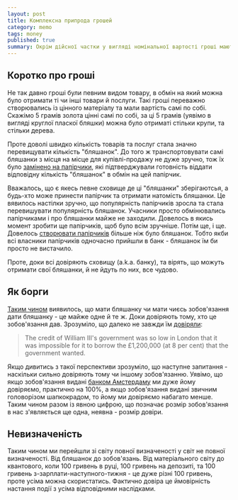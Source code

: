 ```yaml
---
layout: post
title: Комплексна припрода грошей
category: memo
tags: money 
published: true
summary: Окрім дійсної частки у вигляді номінальної вартості гроші мають ще й уявну - довіру
---
```


## Коротко про гроші

Не так давно гроші були певним видом товару, в обмін на який можна було отримати ті чи інші товари й послуги. Такі гроші переважно створювались із цінного матеріалу та мали вартість самі по собі. Скажімо 5 грамів золота цінні самі по собі, за ці 5 грамів (уявімо в вигляді круглої пласкої бляшки) можна було отриматі стільки крупи, та стільки дерева. 

Проте доволі швидко кількість товарів та послуг стала значно перевищувати кількість "бляшанок". До того ж транспортовувати самі бляшанки з місця на місце для купівлі-продажу не дуже зручно, тож їх було [замінено на папірчики](http://en.wikipedia.org/wiki/History_of_money#Banknotes), які підтверджували готовність віддати відповідну кількість "бляшанок" в обмін на цей папірчик.

Вважалось, що є якесь певне сховище де ці "бляшанки" зберігаютсья, а будь-хто може принести папірчик та отримати натомість бляшанки. Це вявилось настілки зручно, що популярність папірчиків зросла та стала перевишувати популярність бляшанок. Учасники просто обмінювались папірчиками і про бляшанки майже не заходили. Довелось в якись момент зробити ще папірчиків, щоб було всім зручніше. Потім ще, і ще. Довелось [створювати папірчиків](http://en.wikipedia.org/wiki/Fractional-reserve_banking#History) більше ніж було бляшанок. Тобто якби всі власники папірчиків одночасно прийшли в банк - бляшанок їм би просто не вистачило. 

Проте, доки всі довіряють сховищу (a.k.a. банку), та вірять, що можуть отримати свої бляшанки, й не йдуть по них, все чудово. 

## Як борги

[Таким чином](http://en.wikipedia.org/wiki/History_of_banking#Debt_as_a_new_kind_of_money) виявилось, що мати бляшанку чи мати чиєсь зобов'язання дати бляшанку - це майже одне й те ж. Доки довіряють тому, хто це зобов'язання дав. Зрозуміло, що далеко не завжди їм [довіряли](http://en.wikipedia.org/wiki/Central_bank#History):

> The credit of William III's government was so low in London that it was impossible for it to borrow the £1,200,000 (at 8 per cent) that the government wanted.

Якщо дивитись з такої перспективи зрозуміло, що наступне запитання - наскільки сильно довіряють тому чи іншому зобов'язанню. Уявімо, що якщо зобов'язання видані [банком Амстердаму](http://en.wikipedia.org/wiki/Bank_of_Amsterdam) ми дуже йому довіряємо, практично на 100%, а якщо зобов'язання видані звичним головорізом шапкокрадом, то йому ми довіряємо набагато менше. Таким чином разом із явною цифрою, що позначає розмір зобов'язання в нас з'являється ще одна, неявна - розмір довіри. 

## Невизначеність

Таким чином ми перейшли зі світу повної визначеності у світ не повної визначеності. Від бляшанок до зобов'язань.  Від матеріального світу до квантового, коли 100 гривень в руці,  100 гривень на депозиті, та 100 гривень з-зарплати-наступного-тижня - це дуже різні 100 гривень, проте усіма можна скористатись. Фактично довіра це ймовірність настання події з усіма відповідними наслідками.